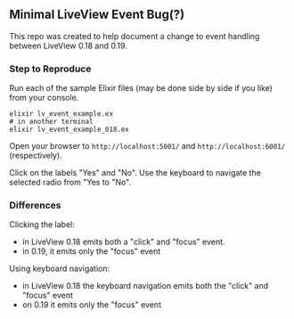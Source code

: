 ## Minimal LiveView Event Bug(?)

This repo was created to help document a change to event handling
between LiveView 0.18 and 0.19.

### Step to Reproduce

Run each of the sample Elixir files (may be done side by side if you like) from your
console.

```
elixir lv_event_example.ex
# in another terminal
elixir lv_event_example_018.ex
```

Open your browser to `http://localhost:5001/` and `http://localhost:6001/` (respectively).

Click on the labels "Yes" and "No".
Use the keyboard to navigate the selected radio from "Yes to "No".

### Differences

Clicking the label:
* in LiveView 0.18 emits both a "click" and "focus" event.
* in 0.19, it emits only the "focus" event

Using keyboard navigation:
* in LiveView 0.18 the keyboard navigation emits both the "click" and "focus" event
* on 0.19 it emits only the "focus" event

